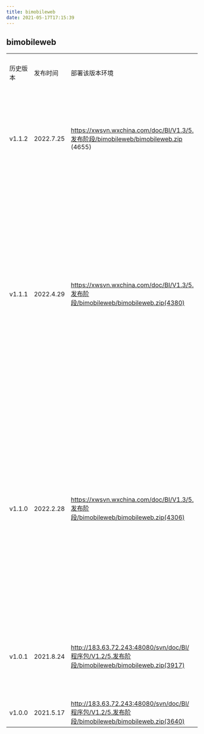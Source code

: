 ```yaml
---
title: bimobileweb
date: 2021-05-17T17:15:39
---
```


## bimobileweb

||||||
|---|---|---|---|---|
|历史版本|发布时间|部署该版本环境|下载路径|服务说明|
|v1.1.2|2022.7.25|https://xwsvn.wxchina.com/doc/BI/V1.3/5.发布阶段/bimobileweb/bimobileweb.zip (4655)|1\. 修复了时间控件默认值无法解析的问题2\. 修复了报表组件宽度问题3\. 修复了自定义报表显示无数据的问题|
|v1.1.1|2022.4.29|https://xwsvn.wxchina.com/doc/BI/V1.3/5.发布阶段/bimobileweb/bimobileweb.zip(4380)|1. fix:修复了select组件没有配置数据源会导致页面初始化失败的问题2\. fix: 修复了input组件搜索按钮点击后传参不正确的问题3\. fix: 统一了select组件的文字样式4\. feat: 下拉组件 => 添加了设置第一项为默认值的功能5\. fix(#4459): 重新开发报表组件中的分页组件|
|v1.1.0|2022.2.28|https://xwsvn.wxchina.com/doc/BI/V1.3/5.发布阶段/bimobileweb/bimobileweb.zip(4306)|1\. fix: 日期组件改用dayjs进行日期相关的操作，兼容IOS端2\. fix: popup弹出层组件改为渲染到body下3\. feat: 下拉框组件 -- 添加对默认值的解析4\. feat: 下拉框组件 -- 添加搜索按钮显示隐藏功能5\. feat: 输入框组件 -- 添加搜索按钮显示隐藏功能|
|v1.0.1|2021.8.24|http://183.63.72.243:48080/svn/doc/BI/程序包/V1.2/5.发布阶段/bimobileweb/bimobileweb.zip(3917)|1\. 图表组件添加序号配置的解析2\. 打包构建的产物文件以相对路径的方式来引入,方便多站点部署|
|v1.0.0|2021.5.17|http://183.63.72.243:48080/svn/doc/BI/程序包/V1.2/5.发布阶段/bimobileweb/bimobileweb.zip(3640)||